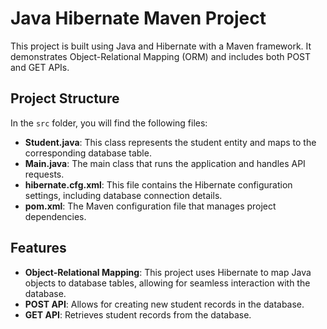 # Java Hibernate Maven Project

This project is built using Java and Hibernate with a Maven framework. It demonstrates Object-Relational Mapping (ORM) and includes both POST and GET APIs.

## Project Structure

In the `src` folder, you will find the following files:

- **Student.java**: This class represents the student entity and maps to the corresponding database table.
- **Main.java**: The main class that runs the application and handles API requests.
- **hibernate.cfg.xml**: This file contains the Hibernate configuration settings, including database connection details.
- **pom.xml**: The Maven configuration file that manages project dependencies.

## Features

- **Object-Relational Mapping**: This project uses Hibernate to map Java objects to database tables, allowing for seamless interaction with the database.
- **POST API**: Allows for creating new student records in the database.
- **GET API**: Retrieves student records from the database.